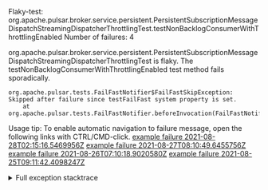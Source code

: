         
Flaky-test: org.apache.pulsar.broker.service.persistent.PersistentSubscriptionMessageDispatchStreamingDispatcherThrottlingTest.testNonBacklogConsumerWithThrottlingEnabled
Number of failures: 4

org.apache.pulsar.broker.service.persistent.PersistentSubscriptionMessageDispatchStreamingDispatcherThrottlingTest is flaky. The testNonBacklogConsumerWithThrottlingEnabled test method fails sporadically.

```
org.apache.pulsar.tests.FailFastNotifier$FailFastSkipException: Skipped after failure since testFailFast system property is set.
	at org.apache.pulsar.tests.FailFastNotifier.beforeInvocation(FailFastNotifier.java:88)

```

Usage tip: To enable automatic navigation to failure message, open the following links with CTRL/CMD-click.
[example failure 2021-08-28T02:15:16.5469956Z](https://github.com/apache/pulsar/runs/3448473880?check_suite_focus=true#step:9:1380)
[example failure 2021-08-27T08:10:49.6455756Z](https://github.com/apache/pulsar/runs/3440980370?check_suite_focus=true#step:9:1451)
[example failure 2021-08-26T07:10:18.9020580Z](https://github.com/apache/pulsar/runs/3429892136?check_suite_focus=true#step:9:1438)
[example failure 2021-08-25T09:11:42.4098247Z](https://github.com/apache/pulsar/runs/3420085427?check_suite_focus=true#step:10:1382)


<details>
<summary>Full exception stacktrace</summary>
<code><pre>
org.apache.pulsar.tests.FailFastNotifier$FailFastSkipException: Skipped after failure since testFailFast system property is set.
	at org.apache.pulsar.tests.FailFastNotifier.beforeInvocation(FailFastNotifier.java:88)

</pre></code>
</details>

